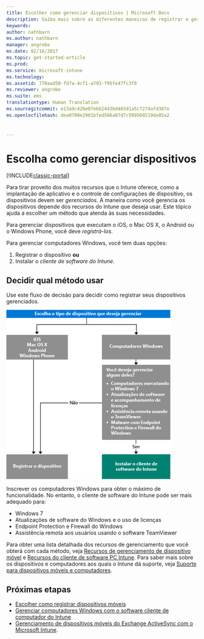 ```yaml
---
title: Escolher como gerenciar dispositivos | Microsoft Docs
description: Saiba mais sobre as diferentes maneiras de registrar e gerenciar dispositivos.
keywords: 
author: nathbarn
ms.author: nathbarn
manager: angrobe
ms.date: 02/16/2017
ms.topic: get-started-article
ms.prod: 
ms.service: microsoft-intune
ms.technology: 
ms.assetid: 770aad50-fd7a-4cf1-a793-f95fe47fc3f8
ms.reviewer: angrobe
ms.suite: ems
translationtype: Human Translation
ms.sourcegitcommit: e13a9c426e07ebb2443bd403d1a5c7274afd387e
ms.openlocfilehash: dea0700e2901bfed566a87d7c599569219de85a2


---
```


# <a name="choose-how-to-manage-devices"></a>Escolha como gerenciar dispositivos

[!INCLUDE[classic-portal](../includes/classic-portal.md)]

Para tirar proveito dos muitos recursos que o Intune oferece, como a implantação de aplicativo e o controle de configurações de dispositivo, os dispositivos devem ser *gerenciados*. A maneira como você gerencia os dispositivos depende dos recursos do Intune que deseja usar. Este tópico ajuda a escolher um método que atenda às suas necessidades.

Para gerenciar dispositivos que executam o iOS, o Mac OS X, o Android ou o Windows Phone, você deve *registrá-los*.

Para gerenciar computadores Windows, você tem duas opções:

1. Registrar o dispositivo **ou**
2. Instalar o *cliente de software do Intune*.

## <a name="decide-which-method-to-use"></a>Decidir qual método usar
Use este fluxo de decisão para decidir como registrar seus dispositivos gerenciados.

![Fluxo de decisão para registrar seus dispositivos gerenciados.](./media/choose-manage-method.png)

Inscrever os computadores Windows para obter o máximo de funcionalidade. No entanto, o cliente de software do Intune pode ser mais adequado para:

- Windows 7
- Atualizações de software do Windows e o uso de licenças
- Endpoint Protection e Firewall do Windows
- Assistência remota aos usuários usando o software TeamViewer

Para obter uma lista detalhada dos recursos de gerenciamento que você obterá com cada método, veja [Recursos de gerenciamento de dispositivo móvel](mobile-device-management-capabilities-in-microsoft-intune.md) e [Recursos do cliente de software PC Intune](windows-pc-management-capabilities-in-microsoft-intune.md).
Para saber mais sobre os dispositivos e computadores aos quais o Intune dá suporte, veja [Suporte para dispositivos móveis e computadores](https://docs.microsoft.com/intune/get-started/what-to-know-before-you-start-microsoft-intune#intune-supported-devices).

## <a name="next-steps"></a>Próximas etapas

- [Escolher como registrar dispositivos móveis](/intune/get-started/choose-how-to-enroll-devices1)
- [Gerenciar computadores Windows com o software cliente de computador do Intune](/intune/deploy-use/manage-windows-pcs-with-microsoft-intune)
- [Gerenciamento de dispositivos móveis do Exchange ActiveSync com o Microsoft Intune](/intune/deploy-use/mobile-device-management-with-exchange-activesync-and-microsoft-intune).



<!--HONumber=Dec16_HO3-->


